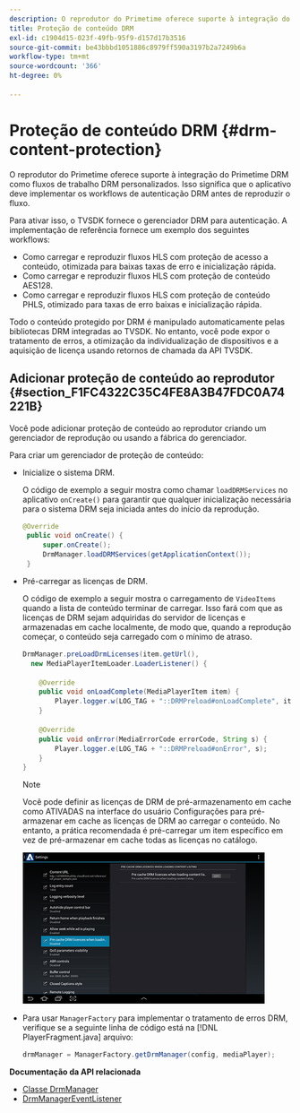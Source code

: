 ```yaml
---
description: O reprodutor do Primetime oferece suporte à integração do Primetime DRM como fluxos de trabalho DRM personalizados. Isso significa que o aplicativo deve implementar os workflows de autenticação DRM antes de reproduzir o fluxo.
title: Proteção de conteúdo DRM
exl-id: c1904d15-023f-49fb-95f9-d157d17b3516
source-git-commit: be43bbbd1051886c8979ff590a3197b2a7249b6a
workflow-type: tm+mt
source-wordcount: '366'
ht-degree: 0%

---
```


# Proteção de conteúdo DRM {#drm-content-protection}

O reprodutor do Primetime oferece suporte à integração do Primetime DRM como fluxos de trabalho DRM personalizados. Isso significa que o aplicativo deve implementar os workflows de autenticação DRM antes de reproduzir o fluxo.

Para ativar isso, o TVSDK fornece o gerenciador DRM para autenticação. A implementação de referência fornece um exemplo dos seguintes workflows:

* Como carregar e reproduzir fluxos HLS com proteção de acesso a conteúdo, otimizada para baixas taxas de erro e inicialização rápida.
* Como carregar e reproduzir fluxos HLS com proteção de conteúdo AES128.
* Como carregar e reproduzir fluxos HLS com proteção de conteúdo PHLS, otimizado para taxas de erro baixas e inicialização rápida.

Todo o conteúdo protegido por DRM é manipulado automaticamente pelas bibliotecas DRM integradas ao TVSDK. No entanto, você pode expor o tratamento de erros, a otimização da individualização de dispositivos e a aquisição de licença usando retornos de chamada da API TVSDK.

## Adicionar proteção de conteúdo ao reprodutor {#section_F1FC4322C35C4FE8A3B47FDC0A74221B}

Você pode adicionar proteção de conteúdo ao reprodutor criando um gerenciador de reprodução ou usando a fábrica do gerenciador.

Para criar um gerenciador de proteção de conteúdo:

* Inicialize o sistema DRM.

   O código de exemplo a seguir mostra como chamar `loadDRMServices` no aplicativo `onCreate()` para garantir que qualquer inicialização necessária para o sistema DRM seja iniciada antes do início da reprodução.

   ```java
   @Override 
    public void onCreate() { 
        super.onCreate();  
        DrmManager.loadDRMServices(getApplicationContext()); 
    }
   ```

* Pré-carregar as licenças de DRM.

   O código de exemplo a seguir mostra o carregamento de `VideoItems` quando a lista de conteúdo terminar de carregar. Isso fará com que as licenças de DRM sejam adquiridas do servidor de licenças e armazenadas em cache localmente, de modo que, quando a reprodução começar, o conteúdo seja carregado com o mínimo de atraso.

   ```java
   DrmManager.preLoadDrmLicenses(item.getUrl(),  
     new MediaPlayerItemLoader.LoaderListener() { 
   
       @Override 
       public void onLoadComplete(MediaPlayerItem item) { 
           Player.logger.w(LOG_TAG + "::DRMPreload#onLoadComplete", item.getResource().getUrl()); 
       } 
   
       @Override 
       public void onError(MediaErrorCode errorCode, String s) { 
           Player.logger.e(LOG_TAG + "::DRMPreload#onError", s); 
       } 
   } 
   ```

   >[!NOTE]
   >
   >Você pode definir as licenças de DRM de pré-armazenamento em cache como ATIVADAS na interface do usuário Configurações para pré-armazenar em cache as licenças de DRM ao carregar o conteúdo. No entanto, a prática recomendada é pré-carregar um item específico em vez de pré-armazenar em cache todas as licenças no catálogo.
   >
   >![](assets/precache-drm-licenses.jpg)

* Para usar `ManagerFactory` para implementar o tratamento de erros DRM, verifique se a seguinte linha de código está na [!DNL PlayerFragment.java] arquivo:

   ```java
   drmManager = ManagerFactory.getDrmManager(config, mediaPlayer);
   ```

**Documentação da API relacionada**

* [Classe DrmManager](https://help.adobe.com/en_US/primetime/api/reference_implementation/android/javadoc/com/adobe/primetime/reference/manager/DrmManager.html)
* [DrmManagerEventListener](https://help.adobe.com/en_US/primetime/api/reference_implementation/android/javadoc/com/adobe/primetime/reference/manager/DrmManager.DrmManagerEventListener.html)
